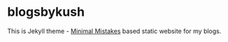 # blogsbykush
This is Jekyll theme - [Minimal Mistakes](https://mmistakes.github.io/minimal-mistakes/) based static website for my blogs. 
